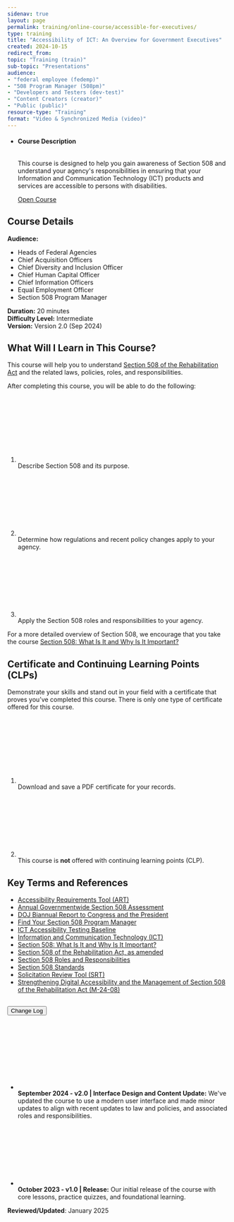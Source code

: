 ```yaml
---
sidenav: true
layout: page
permalink: training/online-course/accessible-for-executives/
type: training
title: "Accessibility of ICT: An Overview for Government Executives"
created: 2024-10-15
redirect_from:
topic: "Training (train)"
sub-topic: "Presentations"
audience:
- "federal employee (fedemp)"
- "508 Program Manager (508pm)"
- "Developers and Testers (dev-test)"
- "Content Creators (creator)"
- "Public (public)"
resource-type: "Training"
format: "Video & Synchronized Media (video)"
---
```

<ul class="usa-card-group">
  <li class="usa-card usa-card--flag flex-1 usa-card--media-right">
    <div class="usa-card__container">
      <div class="usa-card__header">
        <h4 class="usa-card__heading">Course Description</h4>
      </div>
      <div class="usa-card__media usa-card__media--inset">
        <div class="usa-card__img">
          <img src="https://assets.section508.gov/assets/images/thumbnails/online-course-thumbnail-exec-overview2.jpg" alt="" class="radius-lg" />
        </div>
      </div>
      <div class="usa-card__body">
        <p>This course is designed to help you gain awareness of Section 508 and understand your agency's responsibilities in ensuring that your Information and Communication Technology (ICT) products and services are accessible to persons with disabilities.</p>
      </div>
      <div class="usa-card__footer">
        <a href="{{site.baseurl}}/assets/online-training/accessibility-of-ict-for-government-executives/index.html" target="_blank" class="usa-button">Open Course</a>
      </div>
    </div>
  </li>
</ul>

## Course Details
**Audience:** 
* Heads of Federal Agencies  
* Chief Acquisition Officers  
* Chief Diversity and Inclusion Officer  
* Chief Human Capital Officer  
* Chief Information Officers  
* Equal Employment Officer  
* Section 508 Program Manager  

**Duration:** 20 minutes  
**Difficulty Level:** Intermediate  
**Version:** Version 2.0 (Sep 2024)  

## What Will I Learn in This Course?
This course will help you to understand [Section 508 of the Rehabilitation Act]({{site.baseurl}}/manage/laws-and-policies/section-508-law/) and the related laws, policies, roles, and responsibilities.

After completing this course, you will be able to do the following:

<ol class="usa-icon-list tablet:grid-col">
    <li class="usa-icon-list__item">
        <div class="usa-icon-list__icon text-green"><svg class="usa-icon" aria-hidden="true" role="img"><use xlink:href="{{ site.baseurl }}/assets/images/sprite.svg#check_circle"></use></svg></div>
        <div class="usa-icon-list__content">Describe Section 508 and its purpose.</div>
    </li>
    <li class="usa-icon-list__item">
        <div class="usa-icon-list__icon text-green"><svg class="usa-icon" aria-hidden="true" role="img"><use xlink:href="{{ site.baseurl }}/assets/images/sprite.svg#check_circle"></use></svg></div>
        <div class="usa-icon-list__content">Determine how regulations and recent policy changes apply to your agency.</div>
    </li>
    <li class="usa-icon-list__item">
        <div class="usa-icon-list__icon text-green"><svg class="usa-icon" aria-hidden="true" role="img"><use xlink:href="{{ site.baseurl }}/assets/images/sprite.svg#check_circle"></use></svg></div>
        <div class="usa-icon-list__content">Apply the Section 508 roles and responsibilities to your agency.</div>
    </li>
</ol>

For a more detailed overview of Section 508, we encourage that you take the course [Section 508: What Is It and Why Is It Important?](training/online-course/section-508-what-is-it-and-why-its-important/)

## Certificate and Continuing Learning Points (CLPs)
Demonstrate your skills and stand out in your field with a certificate that proves you’ve completed this course. There is only one type of certificate offered for this course.
<ol class="usa-icon-list tablet:grid-col">
    <li class="usa-icon-list__item">
        <div class="usa-icon-list__icon text-green"><svg class="usa-icon" aria-hidden="true" role="img"><use xlink:href="{{ site.baseurl }}/assets/images/sprite.svg#check_circle"></use></svg></div>
        <div class="usa-icon-list__content">Download and save a PDF certificate for your records.</div>
    </li>
    <li class="usa-icon-list__item">
        <div class="usa-icon-list__icon text-red"><svg class="usa-icon" aria-hidden="true" role="img"><use xlink:href="{{ site.baseurl }}/assets/images/sprite.svg#cancel"></use></svg></div>
        <div class="usa-icon-list__content">This course is <strong>not</strong> offered with continuing learning points (CLP).</div>
    </li>
</ol>

## Key Terms and References 
* [Accessibility Requirements Tool (ART)]({{site.baseurl}}/art/)
* [Annual Governmentwide Section 508 Assessment]({{site.baseurl}}/section-508-assessment/)
* <a href="https://www.justice.gov/crt/section-508-home-page-0" target="_blank" class="usa-link--external">DOJ Biannual Report to Congress and the President</a>
* [Find Your Section 508 Program Manager]({{site.baseurl}}/tools/program-manager-listing/)
* <a href="https://ictbaseline.access-board.gov/" target="_blank" class="usa-link--external">ICT Accessibility Testing Baseline</a>
* [Information and Communication Technology (ICT)]({{site.baseurl}}/content/glossary/#ict)
* [Section 508: What Is It and Why Is It Important?]({{site.baseurl}}/training/online-course/section-508-what-is-it-and-why-its-important/)
* [Section 508 of the Rehabilitation Act, as amended]({{site.baseurl}}/manage/laws-and-policies/section-508-law/)
* [Section 508 Roles and Responsibilities]({{site.baseurl}}/manage/roles/)
* <a href="https://www.access-board.gov/ict/" target="_blank" class="usa-link--external">Section 508 Standards</a>
* [Solicitation Review Tool (SRT)]({{site.baseurl}}/buy/solicitation-review-tool/)
* <a href="https://www.whitehouse.gov/omb/management/ofcio/m-24-08-strengthening-digital-accessibility-and-the-management-of-section-508-of-the-rehabilitation-act/" target="_blank" class="usa-link--external">Strengthening Digital Accessibility and the Management of Section 508 of the Rehabilitation Act (M-24-08)</a>

<div class="usa-accordion usa-accordion--bordered">
  <h2 class="usa-accordion__heading"><button type="button" class="usa-accordion__button" aria-expanded="false" aria-controls="change-log">Change Log</button>
  </h2>
  <div id="change-log" class="usa-accordion__content usa-prose">
    <ul>
      <li class="usa-icon-list__item">
        <div class="usa-icon-list__icon text-orange"><svg class="usa-icon" aria-hidden="true" role="img"><use xlink:href="{{ site.baseurl }}/assets/images/sprite.svg#event"></use></svg></div>
        <div class="usa-icon-list__content"><strong>September 2024 - v2.0 | Interface Design and Content Update:</strong> We've updated the course to use a modern user interface and made minor updates to align with recent updates to law and policies, and associated roles and responsibilities.</div>
      </li>
      <li class="usa-icon-list__item">
        <div class="usa-icon-list__icon text-orange"><svg class="usa-icon" aria-hidden="true" role="img"><use xlink:href="{{ site.baseurl }}/assets/images/sprite.svg#event"></use></svg></div>
        <div class="usa-icon-list__content"><strong>October 2023 - v1.0 | Release:</strong> Our initial release of the course with core lessons, practice quizzes, and foundational learning.</div>
      </li>
    </ul>
  </div>
</div>

**Reviewed/Updated**: January 2025